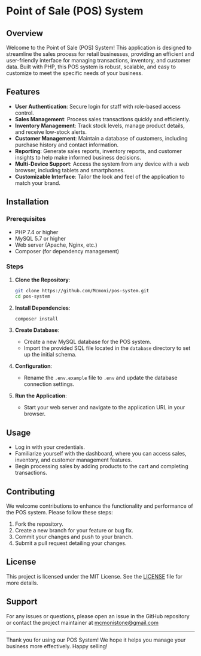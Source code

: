 # Point of Sale (POS) System

## Overview

Welcome to the Point of Sale (POS) System! This application is designed to streamline the sales process for retail businesses, providing an efficient and user-friendly interface for managing transactions, inventory, and customer data. Built with PHP, this POS system is robust, scalable, and easy to customize to meet the specific needs of your business.

## Features

- **User  Authentication**: Secure login for staff with role-based access control.
- **Sales Management**: Process sales transactions quickly and efficiently.
- **Inventory Management**: Track stock levels, manage product details, and receive low-stock alerts.
- **Customer Management**: Maintain a database of customers, including purchase history and contact information.
- **Reporting**: Generate sales reports, inventory reports, and customer insights to help make informed business decisions.
- **Multi-Device Support**: Access the system from any device with a web browser, including tablets and smartphones.
- **Customizable Interface**: Tailor the look and feel of the application to match your brand.

## Installation

### Prerequisites

- PHP 7.4 or higher
- MySQL 5.7 or higher
- Web server (Apache, Nginx, etc.)
- Composer (for dependency management)

### Steps

1. **Clone the Repository**:
   ```bash
   git clone https://github.com/Mcmoni/pos-system.git
   cd pos-system
   ```

2. **Install Dependencies**:
   ```bash
   composer install
   ```

3. **Create Database**:
   - Create a new MySQL database for the POS system.
   - Import the provided SQL file located in the `database` directory to set up the initial schema.

4. **Configuration**:
   - Rename the `.env.example` file to `.env` and update the database connection settings.

5. **Run the Application**:
   - Start your web server and navigate to the application URL in your browser.

## Usage

- Log in with your credentials.
- Familiarize yourself with the dashboard, where you can access sales, inventory, and customer management features.
- Begin processing sales by adding products to the cart and completing transactions.

## Contributing

We welcome contributions to enhance the functionality and performance of the POS system. Please follow these steps:

1. Fork the repository.
2. Create a new branch for your feature or bug fix.
3. Commit your changes and push to your branch.
4. Submit a pull request detailing your changes.

## License

This project is licensed under the MIT License. See the [LICENSE](LICENSE) file for more details.

## Support

For any issues or questions, please open an issue in the GitHub repository or contact the project maintainer at mcmonistone@gmail.com

---

Thank you for using our POS System! We hope it helps you manage your business more effectively. Happy selling!
